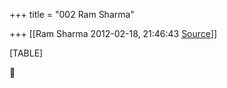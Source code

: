 +++
title = "002 Ram Sharma"

+++
[[Ram Sharma	2012-02-18, 21:46:43 [Source](https://groups.google.com/g/bvparishat/c/eNxRm_N0Cr8)]]



[TABLE]



